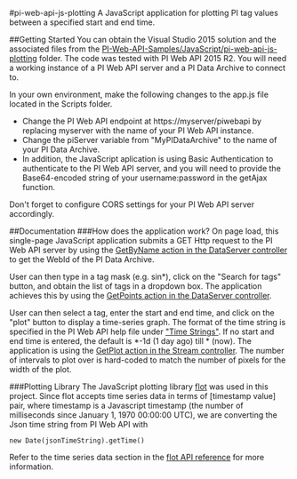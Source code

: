 #pi-web-api-js-plotting
A JavaScript application for plotting PI tag values between a specified start and end time.

##Getting Started
You can obtain the Visual Studio 2015 solution and the associated files from the [PI-Web-API-Samples/JavaScript/pi-web-api-js-plotting](./) folder. The code was tested with PI Web API 2015 R2. You will need a working instance of a PI Web API server and a PI Data Archive to connect to.

In your own environment, make the following changes to the app.js file located in the Scripts folder.
* Change the PI Web API endpoint at https://myserver/piwebapi by replacing myserver with the name of your PI Web API instance.
* Change the piServer variable from "MyPIDataArchive" to the name of your PI Data Archive. 
* In addition, the JavaScript aplication is using Basic Authentication to authenticate to the PI Web API server, and you will need to provide the Base64-encoded string of your username:password in the getAjax function. 

Don't forget to configure CORS settings for your PI Web API server accordingly.

##Documentation
###How does the application work?
On page load, this single-page JavaScript application submits a GET Http request to the PI Web API server by using the [GetByName action in the DataServer controller](https://techsupport.osisoft.com/Documentation/PI-Web-API/help/controllers/dataserver/actions/getbyname.html) to get the WebId of the PI Data Archive.

User can then type in a tag mask (e.g. sin*), click on the "Search for tags" button, and obtain the list of tags in a dropdown box. The application achieves this by using the [GetPoints action in the DataServer controller](https://techsupport.osisoft.com/Documentation/PI-Web-API/help/controllers/dataserver/actions/getpoints.html).

User can then select a tag, enter the start and end time, and click on the "plot" button to display a time-series graph. The format of the time string is specified in the PI Web API help file under ["Time Strings"](https://techsupport.osisoft.com/Documentation/PI-Web-API/help/topics/time-strings.html). If no start and end time is entered, the default is *-1d (1 day ago) till * (now). The application is using the [GetPlot action in the Stream controller](https://techsupport.osisoft.com/Documentation/PI-Web-API/help/controllers/stream/actions/getplot.html). The number of intervals to plot over is hard-coded to match the number of pixels for the width of the plot. 

###Plotting Library
The JavaScript plotting library [flot](http://www.flotcharts.org/) was used in this project. Since flot accepts time series data in terms of [timestamp value] pair, where timestamp is a Javascript timestamp (the number of milliseconds since January 1, 1970 00:00:00 UTC), we are converting the Json time string from PI Web API with
```
new Date(jsonTimeString).getTime()
```
Refer to the time series data section in the [flot API reference](https://github.com/flot/flot/blob/master/API.md#time-series-data) for more information.
